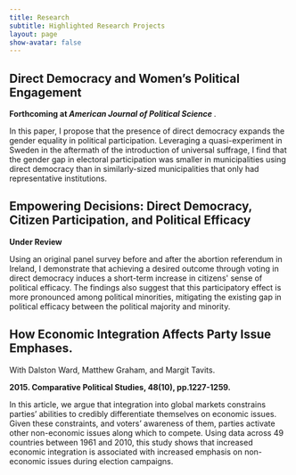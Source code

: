 ```yaml
---
title: Research
subtitle: Highlighted Research Projects
layout: page
show-avatar: false
---
```


  <section class="spotlight">
    <h2> Direct Democracy and Women’s Political Engagement </h2>
  <p> <b>  Forthcoming at <i> American Journal of Political Science </i> </b>. </p> 
  <p> In this paper, I propose that the presence of direct democracy expands the gender
equality in political participation. Leveraging a quasi-experiment in Sweden in the aftermath of the
introduction of universal suffrage, I find that the gender gap in electoral participation was smaller in municipalities using direct democracy than in similarly-sized municipalities that only had representative institutions.</p>
  </section>

  <section class="spotlight">
   <h2> Empowering Decisions: Direct Democracy, Citizen Participation, and Political Efficacy </h2>
  <p> <b>  Under Review </b> </p> 
  <p> Using an original panel survey before and after the abortion referendum in Ireland, I demonstrate that achieving a desired outcome through voting in direct democracy induces a short-term increase in citizens' sense of political efficacy. The findings also suggest that this participatory effect is more pronounced among political minorities, mitigating the existing gap in political efficacy between the political majority and minority. </p>
  </section> 
  
  <section class="spotlight">
  <h2> How Economic Integration Affects Party Issue Emphases.</h2>
  <p> With Dalston Ward, Matthew Graham, and Margit Tavits. </p> <p> <b> 2015. Comparative Political Studies, 48(10), pp.1227-1259. </b> </p>
  <p> In this article, we argue that integration into global markets constrains parties’ abilities to credibly differentiate themselves on economic issues. Given these constraints, and voters’ awareness of them, parties activate other non-economic issues along which to compete. Using data across 49 countries between 1961 and 2010, this study shows that increased economic integration is associated with increased emphasis on non-economic issues during election campaigns.</p>
  </section>
  
